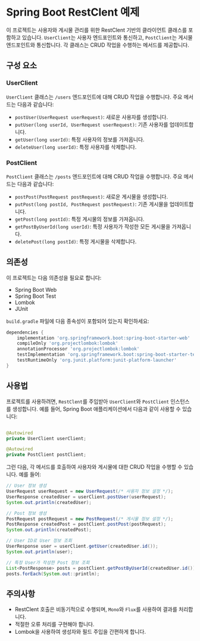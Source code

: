 # Spring Boot RestClent 예제

이 프로젝트는 사용자와 게시물 관리를 위한 RestClent 기반의 클라이언트 클래스를 포함하고 있습니다. `UserClient`는 사용자 엔드포인트와 통신하고, `PostClient`는 게시물 엔드포인트와 통신합니다. 각 클래스는 CRUD 작업을 수행하는 메서드를
제공합니다.

## 구성 요소

### UserClient

`UserClient` 클래스는 `/users` 엔드포인트에 대해 CRUD 작업을 수행합니다. 주요 메서드는 다음과 같습니다:

- `postUser(UserRequest userRequest)`: 새로운 사용자를 생성합니다.
- `putUser(long userId, UserRequest userRequest)`: 기존 사용자를 업데이트합니다.
- `getUser(long userId)`: 특정 사용자의 정보를 가져옵니다.
- `deleteUser(long userId)`: 특정 사용자를 삭제합니다.

### PostClient

`PostClient` 클래스는 `/posts` 엔드포인트에 대해 CRUD 작업을 수행합니다. 주요 메서드는 다음과 같습니다:

- `postPost(PostRequest postRequest)`: 새로운 게시물을 생성합니다.
- `putPost(long postId, PostRequest postRequest)`: 기존 게시물을 업데이트합니다.
- `getPost(long postId)`: 특정 게시물의 정보를 가져옵니다.
- `getPostByUserId(long userId)`: 특정 사용자가 작성한 모든 게시물을 가져옵니다.
- `deletePost(long postId)`: 특정 게시물을 삭제합니다.

## 의존성

이 프로젝트는 다음 의존성을 필요로 합니다:

- Spring Boot Web
- Spring Boot Test
- Lombok
- JUnit

`build.gradle` 파일에 다음 종속성이 포함되어 있는지 확인하세요:

```groovy
dependencies {
    implementation 'org.springframework.boot:spring-boot-starter-web'
    compileOnly 'org.projectlombok:lombok'
    annotationProcessor 'org.projectlombok:lombok'
    testImplementation 'org.springframework.boot:spring-boot-starter-test'
    testRuntimeOnly 'org.junit.platform:junit-platform-launcher'
}
```

## 사용법

프로젝트를 사용하려면, `RestClent`를 주입받아 `UserClient`와 `PostClient` 인스턴스를 생성합니다. 예를 들어, Spring Boot 애플리케이션에서 다음과 같이 사용할 수 있습니다:

```java

@Autowired
private UserClient userClient;

@Autowired
private PostClient postClient;
```

그런 다음, 각 메서드를 호출하여 사용자와 게시물에 대한 CRUD 작업을 수행할 수 있습니다. 예를 들어:

```java
// User 정보 생성
UserRequest userRequest = new UserRequest(/* 사용자 정보 설정 */);
UserResponse createdUser = userClient.postUser(userRequest);
System.out.println(createdUser);

// Post 정보 생성
PostRequest postRequest = new PostRequest(/* 게시물 정보 설정 */);
PostResponse createdPost = postClient.postPost(postRequest);
System.out.println(createdPost);

// User ID로 User 정보 조회
UserResponse user = userClient.getUser(createdUser.id());
System.out.println(user);

// 특정 User가 작성한 Post 정보 조회
List<PostResponse> posts = postClient.getPostByUserId(createdUser.id());
posts.forEach(System.out::println);
```

## 주의사항

- RestClent 호출은 비동기적으로 수행되며, `Mono`와 `Flux`를 사용하여 결과를 처리합니다.
- 적절한 오류 처리를 구현해야 합니다.
- Lombok을 사용하여 생성자와 필드 주입을 간편하게 합니다.